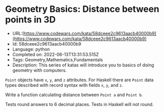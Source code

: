 # Geometry Basics: Distance between points in 3D

 - URL:[https://www.codewars.com/kata/58dceee2c9613aacb40000b9](https://www.codewars.com/kata/58dceee2c9613aacb40000b9)
 - Id: 58dceee2c9613aacb40000b9
 - Language: python
 - Completed on: 2022-06-13T13:31:53.515Z
 - Tags: Geometry,Mathematics,Fundamentals
 - Description:
This series of katas will introduce you to basics of doing geometry with computers.

`Point` objects have `x`, `y`,  and `z` attributes. For Haskell there are `Point` data types described with record syntax with fields `x`, `y`, and `z`.

Write a function calculating distance between `Point a` and `Point b`.

Tests round answers to 6 decimal places. Tests in Haskell will not round.
